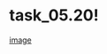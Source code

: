 # task_05.20!
[image](https://user-images.githubusercontent.com/90615950/175826490-b5c84547-04cb-4aa5-9dc8-f45216a359b7.png)
